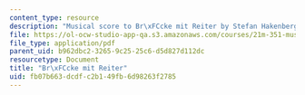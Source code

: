 ```yaml
---
content_type: resource
description: "Musical score to Br\xFCcke mit Reiter by Stefan Hakenberg."
file: https://ol-ocw-studio-app-qa.s3.amazonaws.com/courses/21m-351-music-composition-fall-2008/fb07b663dcdfc2b149fb6d98263f2785_bruck_mit_reitr.pdf
file_type: application/pdf
parent_uid: b962dbc2-3265-9c25-25c6-d5d827d112dc
resourcetype: Document
title: "Br\xFCcke mit Reiter"
uid: fb07b663-dcdf-c2b1-49fb-6d98263f2785
---
```

